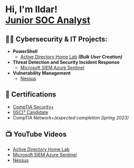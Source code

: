 <h1>Hi, I'm Ildar! <br/><a href="https://www.linkedin.com/in/ildar-agishev/">Junior SOC Analyst</a>

<h2>👨‍💻 Cybersecurity & IT Projects:</h2>

- <b>PowerShell</b>
  - [Active Directory Home Lab](https://github.com/Ildar-Agishev/AD-with-Powershell) <b><i>(Bulk User Creation)</b></i>
- <b>Threat Detection and Security Incident Response</b>
  - [Microsoft SIEM Azure Sentinel](https://github.com/Ildar-Agishev/Azure-Sentinel-SIEM-Lab) 
- <b>Vulnerability Management</b>
  - [Nessus](https://github.com/Ildar-Agishev/VM-with-Nessus)
  

<h2>📃 Certifications</h2>

- [CompTIA Security+](https://www.credly.com/badges/806d37f7-ce41-4b4d-a021-7168b3f27d32/public_url)
- [(ISC)² Candidate](https://www.credly.com/badges/b52604cd-5839-4122-861e-11bfcab524dc/public_url)
- CompTIA Network+<i>(expected completion Spring 2023)</i>

<h2>📺 YouTube Videos</h2>

- [Active Directory Home Lab](https://youtu.be/cNe-jA5rySo)
- [Microsoft SIEM Azure Sentinel](https://youtu.be/IoEtW0O1o74)
- [Nessus](https://youtu.be/JhDxiwLyQrE)






[linkedin]: https://www.linkedin.com/in/ildar-agishev/

<!--
**joshmadakor1/joshmadakor1** is a ✨ _special_ ✨ repository because its `README.md` (this file) appears on your GitHub profile.

Here are some ideas to get you started:

- 🔭 I’m currently working on ...
- 🌱 I’m currently learning ...
- 👯 I’m looking to collaborate on ...
- 🤔 I’m looking for help with ...
- 💬 Ask me about ...
- 📫 How to reach me: ...
- 😄 Pronouns: ...
- ⚡ Fun fact: ...
-->
